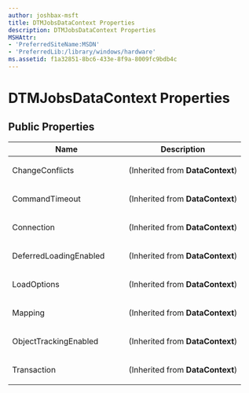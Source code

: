 ```yaml
---
author: joshbax-msft
title: DTMJobsDataContext Properties
description: DTMJobsDataContext Properties
MSHAttr:
- 'PreferredSiteName:MSDN'
- 'PreferredLib:/library/windows/hardware'
ms.assetid: f1a32851-8bc6-433e-8f9a-8009fc9bdb4c
---
```


# DTMJobsDataContext Properties


## Public Properties


<table>
<colgroup>
<col width="50%" />
<col width="50%" />
</colgroup>
<thead>
<tr class="header">
<th>Name</th>
<th>Description</th>
</tr>
</thead>
<tbody>
<tr class="odd">
<td><p>ChangeConflicts</p></td>
<td><p>(Inherited from <strong>DataContext</strong>)</p></td>
</tr>
<tr class="even">
<td><p>CommandTimeout</p></td>
<td><p>(Inherited from <strong>DataContext</strong>)</p></td>
</tr>
<tr class="odd">
<td><p>Connection</p></td>
<td><p>(Inherited from <strong>DataContext</strong>)</p></td>
</tr>
<tr class="even">
<td><p>DeferredLoadingEnabled</p></td>
<td><p>(Inherited from <strong>DataContext</strong>)</p></td>
</tr>
<tr class="odd">
<td><p>LoadOptions</p></td>
<td><p>(Inherited from <strong>DataContext</strong>)</p></td>
</tr>
<tr class="even">
<td><p>Mapping</p></td>
<td><p>(Inherited from <strong>DataContext</strong>)</p></td>
</tr>
<tr class="odd">
<td><p>ObjectTrackingEnabled</p></td>
<td><p>(Inherited from <strong>DataContext</strong>)</p></td>
</tr>
<tr class="even">
<td><p>Transaction</p></td>
<td><p>(Inherited from <strong>DataContext</strong>)</p></td>
</tr>
</tbody>
</table>

 

 

 






